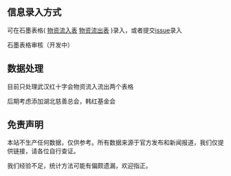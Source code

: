 
## 信息录入方式

可在石墨表格(
[物资流入表](https://shimo.im/sheets/w6ywWRchryjtTT6T/MODOC/)
[物资流出表](https://shimo.im/sheets/CGPGTrVR6yHKcQw8/MODOC/)
)录入，或者提交[issue](https://github.com/WeileiZeng/red-cross/issues/1)录入 

石墨表格审核（开发中）

## 数据处理

目前只处理武汉红十字会物资流入流出两个表格

后期考虑添加湖北慈善总会，韩红基金会

## 免责声明

本站不生产任何数据，仅供参考。所有数据来源于官方发布和新闻报道，我们仅提供链接，请各位自行查证。

我们经验不足，统计方法可能有偏颇遗漏，欢迎指正。